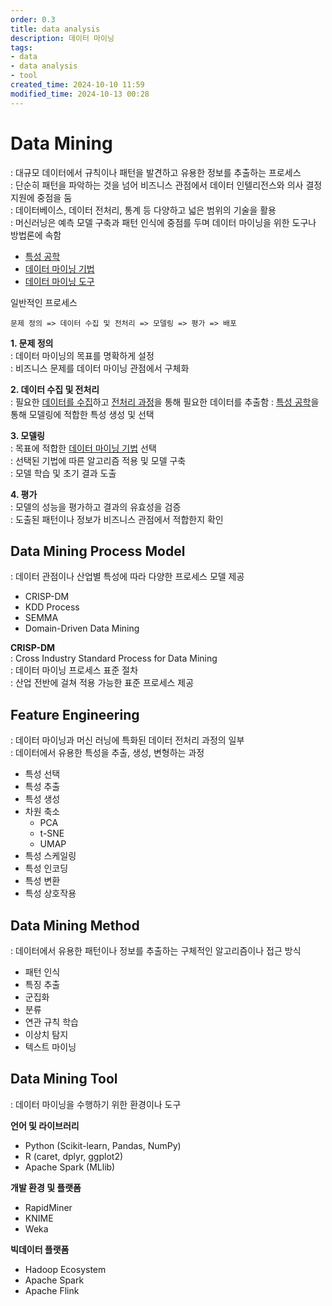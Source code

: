```yaml
---
order: 0.3
title: data analysis
description: 데이터 마이닝
tags:
- data
- data analysis
- tool
created_time: 2024-10-10 11:59
modified_time: 2024-10-13 00:28
---
```


# Data Mining
: 대규모 데이터에서 규칙이나 패턴을 발견하고 유용한 정보를 추출하는 프로세스  
: 단순히 패턴을 파악하는 것을 넘어 비즈니스 관점에서 데이터 인텔리전스와 의사 결정 지원에 중점을 둠  
: 데이터베이스, 데이터 전처리, 통계 등 다양하고 넓은 범위의 기술을 활용  
: 머신러닝은 예측 모델 구축과 패턴 인식에 중점를 두며 데이터 마이닝을 위한 도구나 방법론에 속함  

- [특성 공학](#feature-engineering)
- [데이터 마이닝 기법](#data-mining-method)
- [데이터 마이닝 도구](#data-mining-tool)


일반적인 프로세스
```
문제 정의 => 데이터 수집 및 전처리 => 모델링 => 평가 => 배포
```

**1. 문제 정의**  
: 데이터 마이닝의 목표를 명확하게 설정  
: 비즈니스 문제를 데이터 마이닝 관점에서 구체화  

**2. 데이터 수집 및 전처리**  
: 필요한 [데이터를 수집](../../data-collection/index.md)하고 [전처리 과정](../../data-preprocessing/index.md)을 통해 필요한 데이터를 추출함
: [특성 공학](#feature-engineering)을 통해 모델링에 적합한 특성 생성 및 선택  

**3. 모델링**  
: 목표에 적합한 [데이터 마이닝 기법](#data-mining-method) 선택  
: 선택된 기법에 따른 알고리즘 적용 및 모델 구축  
: 모델 학습 및 초기 결과 도출  

**4. 평가**  
: 모델의 성능을 평가하고 결과의 유효성을 검증  
: 도출된 패턴이나 정보가 비즈니스 관점에서 적합한지 확인  



## Data Mining Process Model 
: 데이터 관점이나 산업별 특성에 따라 다양한 프로세스 모델 제공  

- CRISP-DM
- KDD Process
- SEMMA
- Domain-Driven Data Mining


**CRISP-DM**  
: Cross Industry Standard Process for Data Mining  
: 데이터 마이닝 프로세스 표준 절차  
: 산업 전반에 걸쳐 적용 가능한 표준 프로세스 제공  



## Feature Engineering
: 데이터 마이닝과 머신 러닝에 특화된 데이터 전처리 과정의 일부  
: 데이터에서 유용한 특성을 추출, 생성, 변형하는 과정  

- 특성 선택
- 특성 추출
- 특성 생성
- 차원 축소
  - PCA
  - t-SNE
  - UMAP
- 특성 스케일링
- 특성 인코딩
- 특성 변환
- 특성 상호작용



## Data Mining Method
: 데이터에서 유용한 패턴이나 정보를 추출하는 구체적인 알고리즘이나 접근 방식  

- 패턴 인식
- 특징 추출
- 군집화
- 분류
- 연관 규칙 학습
- 이상치 탐지
- 텍스트 마이닝



## Data Mining Tool
: 데이터 마이닝을 수행하기 위한 환경이나 도구  

**언어 및 라이브러리**
- Python (Scikit-learn, Pandas, NumPy)
- R (caret, dplyr, ggplot2)
- Apache Spark (MLlib)

**개발 환경 및 플랫폼**
- RapidMiner
- KNIME
- Weka

**빅데이터 플랫폼**
- Hadoop Ecosystem
- Apache Spark
- Apache Flink